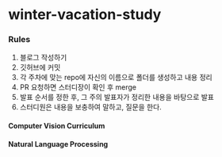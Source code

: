 # winter-vacation-study

### Rules

1. 블로그 작성하기
2. 깃허브에 커밋
3. 각 주차에 맞는 repo에 자신의 이름으로 폴더를 생성하고 내용 정리
4. PR 요청하면 스터디장이 확인 후 merge
5. 발표 순서를 정한 후, 그 주의 발표자가 정리한 내용을 바탕으로 발표
6. 스터디원은 내용을 보충하여 말하고, 질문을 한다.

#### Computer Vision Curriculum

#### Natural Language Processing

